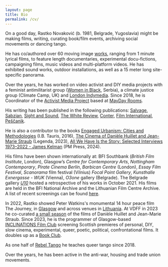 ```yaml
---
layout: page
title: Bio
permalink: /cv/
---
```


On a good day, Rastko Novaković (b. 1981, Belgrade, Yugoslavia) might be making films, writing, curating book/film events, archiving social movements or dancing tango.

He has co/authored over 60 moving image [works](https://www.rastko.co.uk/all_works/), ranging from 1 minute lyrical films, to feature length documentaries, experimental docu-fictions, campaigning films, music videos and multi-platform videos. He has exhibited sound works, outdoor installations, as well as a 15 meter long site-specific panorama.  
  
Over the years, he has worked on video activist and DIY media projects with a feminist antimilitarist group ([Women in Black](http://zeneucrnom.org/index.php?lang=en), Serbia), a climate justice group (Climate Camp, UK) and [London Indymedia](https://imc.maydayrooms.org/). Since 2018, he is Coordinator of the [Activist Media Project](https://amp.0x2620.org/) based at [MayDay Rooms](https://maydayrooms.org/).  

His writing has been published in the following publications: [Salvage](https://salvage.zone/existence-is-a-guerilla-campaign-an-interview-with-james-kelman/), [Sabzian](https://sabzian.be/authors/rastko-novakovic), [Sight and Sound](https://www.bfi.org.uk/sight-and-sound), [The White Review](https://www.thewhitereview.org/), [Conter](https://www.conter.scot/2023/4/10/theatres-of-war-exposing-the-military-entertainment-complex/), [Film International](https://filmint.nu/counter-gravity-the-films-of-heinz-emigholz-book-review-rastko-novakovic/), [Peščanik](https://pescanik.net/author/rastko-novakovic/). 
  
He is also a contributor to the books [Engaged Urbanism: Cities and Methodologies](https://www.bloomsbury.com/uk/engaged-urbanism-9781784534592/) (I.B. Tauris, 2016), [The Cinema of Danièle Huillet and Jean-Marie Straub](http://www.mhra.org.uk/publications/mi-14) (Legenda, 2023), [All We Have Is the Story: Selected Interviews 1973–2022 - James Kelman](https://pmpress.org.uk/product/all-we-have-is-the-story/) (PM Press, 2024).  
  
His films have been shown internationally at: BFI Southbank (_British Film Institute_, London), Glasgow’s _Centre for Contemporary Arts_, _Nottingham Contemporary_, _Pirate Cinema Berlin_, _Barbican Centre_ (London), _Essay Film Festival_, _Scanorama_ film festival (Vilnius) _Focal Point Gallery_, _Kunsthalle Exnergasse - WUK_ (Vienna),  _O3one_ gallery (Belgrade). The Belgrade gallery [_U10_](http://u10.rs/2021/landscapes-with-a-guilty-conscience/) hosted a retrospective of his works in October 2021. His films are held in the BFI National Archive and the Lithuanian Film Centre Archive. A list of recent screenings can be found [here](https://www.rastko.co.uk/screenings/).  
  
In 2022, Rastko showed Peter Watkins's monumental 14 hour peace film The Journey, in [Glasgow](https://www.rastko.co.uk/resan/) and across venues in [Lithuania](https://ltmkm.lt/renginiai/peter-watkins-kelione-perziuros-peter-watkins-the-journey-screenings-06-10-30-10/). At VDFF in 2023 he co-curated [a small season](http://www.vdff.lt/en/festival/2023/program/daniele-huillet-and-jean-marie-straub-film-retrospective) of the films of Danièle Huillet and Jean-Marie Straub. Since 2023, he is the programmer of Glasgow-based [INCLINATIONS Film Club](https://www.rastko.co.uk/inclinations/) screening Scottish premieres of personal, DIY, slow cinema, experimental, queer, poetic, political, confrontational films. It doubles up as a [Book Club](https://www.rastko.co.uk/book-club/). 

As one half of [Rebel Tango](https://www.rastko.co.uk/rebeltango/) he teaches queer tango since 2018.  
  
Over the years, he has been active in the anti-war, housing and trade union movements.  
